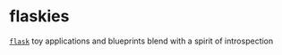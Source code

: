 # flaskies
[`flask`](http://flask.pocoo.org/) toy applications and blueprints blend with a spirit of introspection
